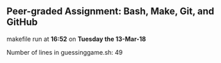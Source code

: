 ## Peer-graded Assignment: Bash, Make, Git, and GitHub
makefile run at **16:52** on **Tuesday the 13-Mar-18**
 
Number of lines in guessinggame.sh:
49

